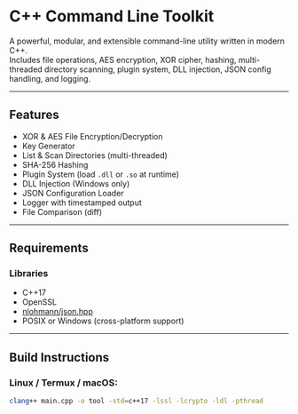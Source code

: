 # C++ Command Line Toolkit

A powerful, modular, and extensible command-line utility written in modern C++.  
Includes file operations, AES encryption, XOR cipher, hashing, multi-threaded directory scanning, plugin system, DLL injection, JSON config handling, and logging.

---

## Features

- XOR & AES File Encryption/Decryption
- Key Generator
- List & Scan Directories (multi-threaded)
- SHA-256 Hashing
- Plugin System (load `.dll` or `.so` at runtime)
- DLL Injection (Windows only)
- JSON Configuration Loader
- Logger with timestamped output
- File Comparison (diff)

---

## Requirements

### Libraries
- C++17
- OpenSSL
- [nlohmann/json.hpp](https://github.com/nlohmann/json)
- POSIX or Windows (cross-platform support)

---

## Build Instructions

### Linux / Termux / macOS:
```bash
clang++ main.cpp -o tool -std=c++17 -lssl -lcrypto -ldl -pthread
